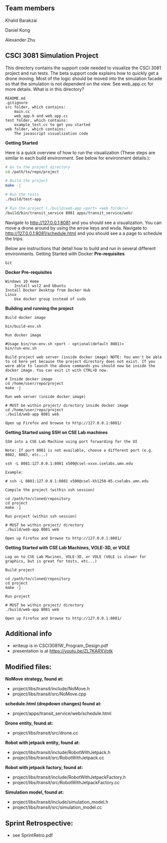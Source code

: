 ## Team members
Khalid Barakzai

Daniel Kong

Alexander Zhu

## CSCI 3081 Simulation Project

This directory contains the support code needed to visualize the CSCI 3081 project and run tests. The beta support code explains how to quickly get a drone moving. Most of the logic should be moved into the simulation facade so that the simulation is not dependent on the view. See web_app.cc for more details.
What is in this directory?

    README.md
    .gitignore
    src folder, which contains:
        main.cc
        web_app.h and web_app.cc 
    test folder, which contains:
        example_test.cc to get you started 
    web folder, which contains:
        The javascript visualization code 

**Getting Started**

Here is a quick overview of how to run the visualization (These steps are similar in each build environment. See below for environment details.):

```bash
# Go to the project directory
cd /path/to/repo/project

# Build the project
make -j

# Run the tests
./build/test-app

# Run the project (./build/web-app <port> <web folder>)
/build/bin/transit_service 8081 apps/transit_service/web/
```

Navigate to http://127.0.0.1:8081 and you should see a visualization. You can move a drone around by using the arrow keys and wsda.
Navigate to http://127.0.0.1:8081/schedule.html and you should see a a page to schedule the trips.

Below are instructions that detail how to build and run in several different environments.
Getting Started with Docker
**Pre-requisites**

    Git

**Docker Pre-requisites**

    Windows 10 Home
        Install wsl2 and Ubuntu
    Install Docker Desktop from Docker Hub
    Linux
        Use docker group instead of sudo

**Building and running the project**

    Build docker image

    bin/build-env.sh

    Run docker image

    #Usage bin/run-env.sh <port - optional(default 8081)>
    bin/run-env.sh

    Build project web server (inside docker image) NOTE: You won't be able to cd here yet because the project directory does not exist. If you were able to launch the above commands you should now be inside the docker image. You can exit it with CTRL+D now.

    # Inside docker image
    cd /home/user/repo/project
    make -j

    Run web server (inside docker image)

    # MUST be within project/ directory inside docker image
    cd /home/user/repo/project
    ./build/web-app 8081 web

    Open up Firefox and browse to http://127.0.0.1:8081/

**Getting Started using SSH on CSE Lab machines**

    SSH into a CSE Lab Machine using port forwarding for the UI

    Note: If port 8081 is not available, choose a different port (e.g. 8082, 8083, etc...)

    ssh -L 8081:127.0.0.1:8081 x500@csel-xxxx.cselabs.umn.edu

    Example:

    # ssh -L 8081:127.0.0.1:8081 x500@csel-kh1250-05.cselabs.umn.edu

    Compile the project (within ssh session)

    cd /path/to/cloned/repository
    cd project
    make -j

    Run project (within ssh session)

    # MUST be within project/ directory
    ./build/web-app 8081 web

    Open up Firefox and browse to http://127.0.0.1:8081/

**Getting Started with CSE Lab Machines, VOLE-3D, or VOLE**

    Log on to CSE Lab Macines, VOLE-3D, or VOLE (VOLE is slower for graphics, but is great for tests, etc...)

    Build project

    cd /path/to/cloned/repository
    cd project
    make -j

    Run project

    # MUST be within project/ directory
    ./build/web-app 8081 web

    Open up Firefox and browse to http://127.0.0.1:8081/



## Additional info
 - writeup is in CSCI3081W_Program_Design.pdf
 - presentation is at https://youtu.be/ZL7KARXVotk

## Modified files:

**NoMove strategy, found at:** 
 - project/libs/transit/include/NoMove.h 
 - project/libs/transit/src/NoMove.cpp

**schedule.html (dropdown changes) found at:** 
 - project/apps/transit_service/web/schedule.html

**Drone entity, found at:**
 - project/libs/transit/src/drone.cc

**Robot with jetpack entity, found at:**
 - project/libs/transit/include/RobotWithJetpack.h 
 - project/libs/transit/src/RobotWithJetpack.cc

**Robot with jetpack factory, found at:**
 - project/libs/transit/include/RobotWithJetpackFactory.h 
 - project/libs/transit/src/RobotWithJetpackFactory.cc

**Simulation model, found at:**
 - project/libs/transit/include/simulation_model.h 
 - project/libs/transit/src/simulation_model.cc

## Sprint Retrospective:
 - see SprintRetro.pdf
